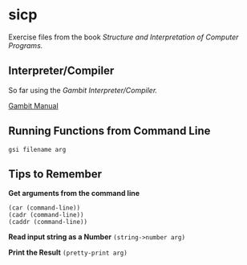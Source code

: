 # sicp

Exercise files from the book *Structure and Interpretation of Computer Programs.*

## Interpreter/Compiler

So far using the *Gambit Interpreter/Compiler.*

[Gambit Manual](http://www.iro.umontreal.ca/~gambit/doc/gambit.html)

## Running Functions from Command Line

`gsi filename arg`

## Tips to Remember

**Get arguments from the command line**
```
(car (command-line))
(cadr (command-line))
(caddr (command-line))
```
**Read input string as a Number**
`(string->number arg)`

**Print the Result**
`(pretty-print arg)`
